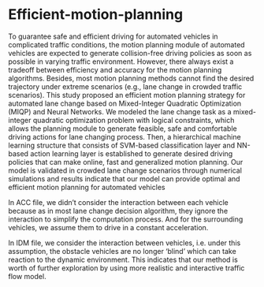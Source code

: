 # Efficient-motion-planning
To guarantee safe and efficient driving for automated vehicles in complicated traffic conditions, the motion planning module of automated vehicles are expected to generate collision-free driving policies as soon as possible in varying traffic environment. However, there always exist a tradeoff between efficiency and accuracy for the motion planning algorithms. Besides, most motion planning methods cannot find the desired trajectory under extreme scenarios (e.g., lane change in crowded traffic scenarios). This study proposed an efficient motion planning strategy for automated lane change based on Mixed-Integer Quadratic Optimization (MIQP) and Neural Networks. We modeled the lane change task as a mixed-integer quadratic optimization problem with logical constraints, which allows the planning module to generate feasible, safe and comfortable driving actions for lane changing process. Then, a hierarchical machine learning structure that consists of SVM-based classification layer and NN-based action learning layer is established to generate desired driving policies that can make online, fast and generalized motion planning. Our model is validated in crowded lane change scenarios through numerical simulations and results indicate that our model can provide optimal and efficient motion planning for automated vehicles


In ACC file, we didn’t consider the interaction between each vehicle because as in most lane change decision algorithm, they ignore the interaction to simplify the computation process. And for the surrounding vehicles, we assume them to drive in a constant acceleration. 

In IDM file, we consider the interaction between vehicles, i.e. under this assumption, the obstacle vehicles are no longer ‘blind’ which can take reaction to the dynamic environment. This indicates that our method is worth of further exploration by using more realistic and interactive traffic flow model.
